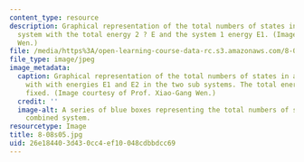 ```yaml
---
content_type: resource
description: Graphical representation of the total numbers of states in the combined
  system with the total energy 2 ? E and the system 1 energy E1. (Image by Prof. Xiao-Gang
  Wen.)
file: /media/https%3A/open-learning-course-data-rc.s3.amazonaws.com/8-08-statistical-physics-ii-spring-2005/26e184403d430cc4ef10048cdbbdcc69_8-08s05.jpg
file_type: image/jpeg
image_metadata:
  caption: Graphical representation of the total numbers of states in a combined system
    with with energies E1 and E2 in the two sub systems. The total energy E1+E2 is
    fixed. (Image courtesy of Prof. Xiao-Gang Wen.)
  credit: ''
  image-alt: A series of blue boxes representing the total numbers of states in a
    combined system.
resourcetype: Image
title: 8-08s05.jpg
uid: 26e18440-3d43-0cc4-ef10-048cdbbdcc69
---
```

